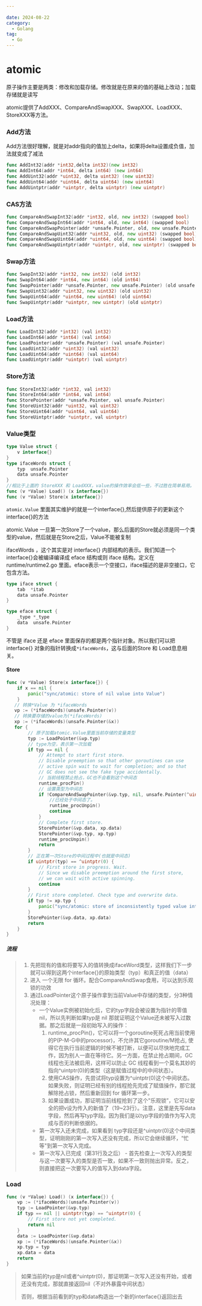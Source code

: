 ```yaml
---
 
date: 2024-08-22
category:
  - Golang
tag:
  - Go
---
```

# atomic

原子操作主要是两类：修改和加载存储。修改就是在原来的值的基础上改动；加载存储就是读写

atomic提供了AddXXX、CompareAndSwapXXX、SwapXXX、LoadXXX、StoreXXX等方法。

### Add方法

Add方法很好理解，就是对addr指向的值加上delta，如果将delta设置成负值，加法就变成了减法

```go
func AddInt32(addr *int32,delta int32)(new int32)
func AddInt64(addr *int64, delta int64) (new int64)
func AddUint32(addr *uint32, delta uint32) (new uint32)
func AddUint64(addr *uint64, delta uint64) (new uint64)
func AddUintptr(addr *uintptr, delta uintptr) (new uintptr)
```

### CAS方法

```go
func CompareAndSwapInt32(addr *int32, old, new int32) (swapped bool)
func CompareAndSwapInt64(addr *int64, old, new int64) (swapped bool)
func CompareAndSwapPointer(addr *unsafe.Pointer, old, new unsafe.Pointer) (swapped bool)
func CompareAndSwapUint32(addr *uint32, old, new uint32) (swapped bool)
func CompareAndSwapUint64(addr *uint64, old, new uint64) (swapped bool)
func CompareAndSwapUintptr(addr *uintptr, old, new uintptr) (swapped bool)
```

### Swap方法

```go
func SwapInt32(addr *int32, new int32) (old int32)
func SwapInt64(addr *int64, new int64) (old int64)
func SwapPointer(addr *unsafe.Pointer, new unsafe.Pointer) (old unsafe.Pointer)
func SwapUint32(addr *uint32, new uint32) (old uint32)
func SwapUint64(addr *uint64, new uint64) (old uint64)
func SwapUintptr(addr *uintptr, new uintptr) (old uintptr)
```

### Load方法

```go
func LoadInt32(addr *int32) (val int32)
func LoadInt64(addr *int64) (val int64)
func LoadPointer(addr *unsafe.Pointer) (val unsafe.Pointer)
func LoadUint32(addr *uint32) (val uint32)
func LoadUint64(addr *uint64) (val uint64)
func LoadUintptr(addr *uintptr) (val uintptr)
```

### Store方法

```go
func StoreInt32(addr *int32, val int32)
func StoreInt64(addr *int64, val int64)
func StorePointer(addr *unsafe.Pointer, val unsafe.Pointer)
func StoreUint32(addr *uint32, val uint32)
func StoreUint64(addr *uint64, val uint64)
func StoreUintptr(addr *uintptr, val uintptr)
```

### Value类型

```go
type Value struct {
    v interface{}
}
type ifaceWords struct {
	typ  unsafe.Pointer
	data unsafe.Pointer
}
//相比于上面的 StoreXXX 和 LoadXXX，value的操作效率会低一些，不过胜在简单易用。
func (v *Value) Load() (x interface{})
func (v *Value) Store(x interface{})
```

`atomic.Value` 里面其实维护的就是一个interface{},然后提供原子的更新这个interface{}的方法

atomic.Value 一旦第一次Store了一个value，那么后面的Store就必须是同一个类型的value，然后就是在Store之后，Value不能被复制

ifaceWords ，这个其实是对 interface{} 内部结构的表示。我们知道一个interface{}会被编译编译成 eface 结构或则 iface 结构。定义在 runtime/runtime2.go 里面。eface表示一个空接口，iface描述的是非空接口，它包含方法。

```go
type iface struct {
	tab  *itab
	data unsafe.Pointer
}

type eface struct {
	_type *_type
	data  unsafe.Pointer
}
```

不管是 iface 还是 eface 里面保存的都是两个指针对象。所以我们可以把 interface{} 对象的指针转换成`*ifaceWords`，这与后面的Store 和 Load息息相关。

#### Store

```go
func (v *Value) Store(x interface{}) {
	if x == nil {
		panic("sync/atomic: store of nil value into Value")
	}
   // 转换*Value 为 *ifaceWords
   vp := (*ifaceWords)(unsafe.Pointer(v))
   // 转换要存储的value为(*ifaceWords)
   xp := (*ifaceWords)(unsafe.Pointer(&x))
   for {
		// 原子加载atomic.Value里面当前存储的变量类型
		typ := LoadPointer(&vp.typ)
		// type为空，表示第一次加载
		if typ == nil {
			// Attempt to start first store.
			// Disable preemption so that other goroutines can use
			// active spin wait to wait for completion; and so that
			// GC does not see the fake type accidentally.
			// 当前线程禁止抢占，GC也不会看到这个中间态
			runtime_procPin()
			// 设置类型为中间态
			if !CompareAndSwapPointer(&vp.typ, nil, unsafe.Pointer(^uintptr(0))) {
				//已经处于中间态了。
				runtime_procUnpin()
				continue
			}
			// Complete first store.
			StorePointer(&vp.data, xp.data)
			StorePointer(&vp.typ, xp.typ)
			runtime_procUnpin()
			return
		}
		// 正在第一次Store的中间过程中(也就是中间态)
		if uintptr(typ) == ^uintptr(0) {
			// First store in progress. Wait.
			// Since we disable preemption around the first store,
			// we can wait with active spinning.
			continue
		}
		// First store completed. Check type and overwrite data.
		if typ != xp.typ {
			panic("sync/atomic: store of inconsistently typed value into Value")
		}
		StorePointer(&vp.data, xp.data)
		return
	}
}
```

##### 流程

> 1. 先把现有的值和将要写入的值转换成ifaceWord类型，这样我们下一步就可以得到这两个interface{}的原始类型（typ）和真正的值（data）
> 2. 进入 一个无限 for 循环。配合CompareAndSwap食用，可以达到乐观锁的功效
> 3. 通过LoadPointer这个原子操作拿到当前Value中存储的类型，分3种情况处理：
>    - 一个Value实例被初始化后，它的typ字段会被设置为指针的零值 nil，所以先判断如果typ是 nil 那就证明这个Value还未被写入过数据。那之后就是一段初始写入的操作：
>      1. runtime_procPin()，它可以将一个goroutine死死占用当前使用的P(P-M-G中的processor)，不允许其它goroutine/M抢占, 使得它在执行当前逻辑的时候不被打断，以便可以尽快地完成工作，因为别人一直在等待它。另一方面，在禁止抢占期间，GC 线程也无法被启用，这样可以防止 GC 线程看到一个莫名其妙的指向^uintptr(0)的类型（这是赋值过程中的中间状态）。
>      2. 使用CAS操作，先尝试将typ设置为^uintptr(0)这个中间状态。如果失败，则证明已经有别的线程抢先完成了赋值操作，那它就解除抢占锁，然后重新回到 for 循环第一步。
>      3. 如果设置成功，那证明当前线程抢到了这个"乐观锁”，它可以安全的把v设为传入的新值了（19~23行）。注意，这里是先写data字段，然后再写typ字段。因为我们是以typ字段的值作为写入完成与否的判断依据的。
>    - 第一次写入还未完成，如果看到 typ字段还是^uintptr(0)这个中间类型，证明刚刚的第一次写入还没有完成，所以它会继续循环，“忙等"到第一次写入完成。
>    - 第一次写入已完成（第31行及之后） - 首先检查上一次写入的类型与这一次要写入的类型是否一致，如果不一致则抛出异常。反之，则直接把这一次要写入的值写入到data字段。

### Load

```go
func (v *Value) Load() (x interface{}) {
	vp := (*ifaceWords)(unsafe.Pointer(v))
	typ := LoadPointer(&vp.typ)
	if typ == nil || uintptr(typ) == ^uintptr(0) {
		// First store not yet completed.
		return nil
	}
	data := LoadPointer(&vp.data)
	xp := (*ifaceWords)(unsafe.Pointer(&x))
	xp.typ = typ
	xp.data = data
	return
}
```

>如果当前的typ是nil或者^uintptr(0)，那证明第一次写入还没有开始，或者还没有完成，那就直接返回nil（不对外暴露中间状态）
>
>否则，根据当前看到的typ和data构造出一个新的interface{}返回出去